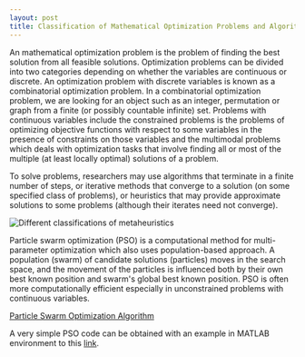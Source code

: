 ```yaml
---
layout: post
title: Classification of Mathematical Optimization Problems and Algorithms. 
---
```


 An mathematical optimization problem is the problem of finding the best solution from all feasible solutions. Optimization problems can be divided into two categories depending on whether the variables are continuous or discrete. An optimization problem with discrete variables is known as a combinatorial optimization problem. In a combinatorial optimization problem, we are looking for an object such as an integer, permutation or graph from a finite (or possibly countable infinite) set. Problems with continuous variables include the constrained problems is the problems of optimizing objective functions with respect to some variables in the presence of constraints on those variables and the  multimodal problems which deals with optimization tasks that involve finding all or most of the multiple (at least locally optimal) solutions of a problem.

To solve problems, researchers may use algorithms that terminate in a finite number of steps, or iterative methods that converge to a solution (on some specified class of problems), or heuristics that may provide approximate solutions to some problems (although their iterates need not converge).

![Different classifications of metaheuristics](https://upload.wikimedia.org/wikipedia/commons/thumb/c/c3/Metaheuristics_classification.svg/630px-Metaheuristics_classification.svg.png)

Particle swarm optimization (PSO) is a computational method for multi-parameter optimization which also uses population-based approach. A population (swarm) of candidate solutions (particles) moves in the search space, and the movement of the particles is influenced both by their own best known position and swarm's global best known position. PSO is often more computationally efficient especially in unconstrained problems with continuous variables.


[Particle Swarm Optimization Algorithm](https://www.youtube.com/watch?v=HT15dq9Af7Q)


A very simple PSO code can be obtained with an example in MATLAB environment to this [link](http://www.mathworks.com/help/gads/particle-swarm-optimization-algorithm.html).


